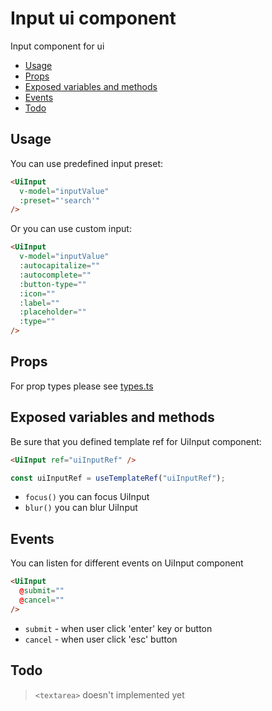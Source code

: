 # Input ui component

Input component for ui

- [Usage](#usage)
- [Props](#props)
- [Exposed variables and methods](#exposed-variables-and-methods)
- [Events](#events)
- [Todo](#todo)

## Usage

You can use predefined input preset:

```html
<UiInput
  v-model="inputValue"
  :preset="'search'"
/>
```

Or you can use custom input:

```html
<UiInput
  v-model="inputValue"
  :autocapitalize=""
  :autocomplete=""
  :button-type=""
  :icon=""
  :label=""
  :placeholder=""
  :type=""
/>
```

## Props

For prop types please see [types.ts](./types.ts)

## Exposed variables and methods

Be sure that you defined template ref for UiInput component:

```html
<UiInput ref="uiInputRef" />
```

```typescript
const uiInputRef = useTemplateRef("uiInputRef");
```

- `focus()` you can focus UiInput
- `blur()` you can blur UiInput

## Events

You can listen for different events on UiInput component

```html
<UiInput
  @submit=""
  @cancel=""
/>
```

- `submit` - when user click 'enter' key or button
- `cancel` - when user click 'esc' button

## Todo

> `<textarea>` doesn't implemented yet
